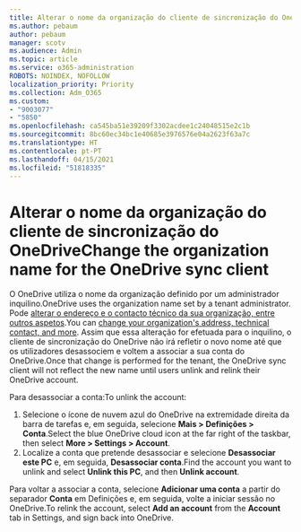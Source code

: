 ```yaml
---
title: Alterar o nome da organização do cliente de sincronização do OneDrive
ms.author: pebaum
author: pebaum
manager: scotv
ms.audience: Admin
ms.topic: article
ms.service: o365-administration
ROBOTS: NOINDEX, NOFOLLOW
localization_priority: Priority
ms.collection: Adm_O365
ms.custom:
- "9003077"
- "5850"
ms.openlocfilehash: ca545ba51e39209f3302acdee1c24048515e2c1b
ms.sourcegitcommit: 8bc60ec34bc1e40685e3976576e04a2623f63a7c
ms.translationtype: HT
ms.contentlocale: pt-PT
ms.lasthandoff: 04/15/2021
ms.locfileid: "51818335"
---
```

# <a name="change-the-organization-name-for-the-onedrive-sync-client"></a><span data-ttu-id="2f6f2-102">Alterar o nome da organização do cliente de sincronização do OneDrive</span><span class="sxs-lookup"><span data-stu-id="2f6f2-102">Change the organization name for the OneDrive sync client</span></span>

<span data-ttu-id="2f6f2-103">O OneDrive utiliza o nome da organização definido por um administrador inquilino.</span><span class="sxs-lookup"><span data-stu-id="2f6f2-103">OneDrive uses the organization name set by a tenant administrator.</span></span>  <span data-ttu-id="2f6f2-104">Pode [alterar o endereço e o contacto técnico da sua organização, entre outros aspetos](https://docs.microsoft.com/microsoft-365/admin/manage/change-address-contact-and-more).</span><span class="sxs-lookup"><span data-stu-id="2f6f2-104">You can [change your organization's address, technical contact, and more](https://docs.microsoft.com/microsoft-365/admin/manage/change-address-contact-and-more).</span></span> <span data-ttu-id="2f6f2-105">Assim que essa alteração for efetuada para o inquilino, o cliente de sincronização do OneDrive não irá refletir o novo nome até que os utilizadores desassociem e voltem a associar a sua conta do OneDrive.</span><span class="sxs-lookup"><span data-stu-id="2f6f2-105">Once that change is performed for the tenant, the OneDrive sync client will not reflect the new name until users unlink and relink their OneDrive account.</span></span>

<span data-ttu-id="2f6f2-106">Para desassociar a conta:</span><span class="sxs-lookup"><span data-stu-id="2f6f2-106">To unlink the account:</span></span>

1. <span data-ttu-id="2f6f2-107">Selecione o ícone de nuvem azul do OneDrive na extremidade direita da barra de tarefas e, em seguida, selecione **Mais > Definições > Conta**.</span><span class="sxs-lookup"><span data-stu-id="2f6f2-107">Select the blue OneDrive cloud icon at the far right of the taskbar, then select  **More > Settings > Account**.</span></span>
2. <span data-ttu-id="2f6f2-108">Localize a conta que pretende desassociar e selecione **Desassociar este PC** e, em seguida, **Desassociar conta**.</span><span class="sxs-lookup"><span data-stu-id="2f6f2-108">Find the account you want to unlink and select  **Unlink this PC**, and then  **Unlink account**.</span></span>

<span data-ttu-id="2f6f2-109">Para voltar a associar a conta, selecione **Adicionar uma conta** a partir do separador **Conta** em Definições e, em seguida, volte a iniciar sessão no OneDrive.</span><span class="sxs-lookup"><span data-stu-id="2f6f2-109">To relink the account, select  **Add an account** from the  **Account** tab in Settings, and sign back into OneDrive.</span></span>